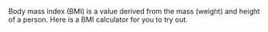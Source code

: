 
Body mass index (BMI) is a value derived from the mass (weight) and height of a person. Here is a BMI calculator for you to try out.
